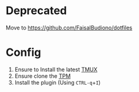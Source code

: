 # Deprecated
Move to https://github.com/FaisalBudiono/dotfiles

# Config
1. Ensure to Install the latest [TMUX](https://github.com/tmux/tmux/wiki/Installing)
1. Ensure clone the [TPM](https://github.com/tmux-plugins/tpm?tab=readme-ov-file#installation)
1. Install the plugin (Using `CTRL-q`+`I`)
